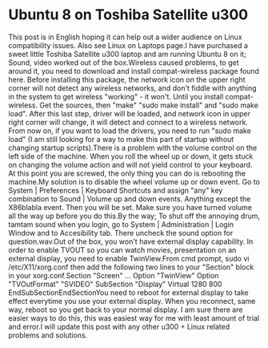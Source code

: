 # Ubuntu 8 on Toshiba Satellite u300

This post is in English hoping it can help out a wider audience on
Linux compatibility issues. Also see Linux on Laptops page.I have
purchased a sweet little Toshiba Satellite u300 laptop and am running
Ubuntu 8 on it; Sound, video worked out of the box.Wireless caused
problems, to get around it, you need to download and install
compat-wireless package found here. Before installing this package,
the network icon on the upper right corner will not detect any
wireless networks, and don't fiddle with anything in the system to get
wireless "working" - it won't. Until you install compat-wireless. Get
the sources, then "make" "sudo make install" and "sudo make
load". After this last step, driver will be loaded, and network icon
in upper right corner will change, it will detect and connect to a
wireless network. From now on, if you want to load the drivers, you
need to run "sudo make load" (I am still looking for a way to make
this part of startup without changing startup scripts).There is a
problem with the volume control on the left side of the machine. When
you roll the wheel up or down, it gets stuck on changing the volume
action and will not yield control to your keyboard. At this point you
are screwed, the only thing you can do is rebooting the machine.My
solution is to disable the wheel volume up or down event. Go to System
| Preferences | Keyboard Shortcuts and assign "any" key combination to
Sound | Volume up and down events. Anything except the X86blabla
event. Then you will be set. Make sure you have turned volume all the
way up before you do this.By the way; To shut off the annoying drum,
tamtam sound when you login, go to System | Administration | Login
Window and to Accesibility tab. There uncheck the sound option for
question.wav.Out of the box, you won't have external display
capability. In order to enable TVOUT so you can watch movies,
presentation on an external display, you need to enable TwinView.From
cmd prompt, sudo vi /etc/X11/xorg.conf then add the following two
lines to your "Section" block in your xorg.conf.Section "Screen" ...
Option "TwinView" Option "TVOutFormat" "SVIDEO" SubSection "Display"
Virtual 1280 800 EndSubSectionEndSectionYou need to reboot for
external display to take effect everytime you use your external
display. When you reconnect, same way, reboot so you get back to your
normal display. I am sure there are easier ways to do this, this was
easiest way for me with least amount of trial and error.I will update
this post with any other u300 + Linux related problems and solutions.




